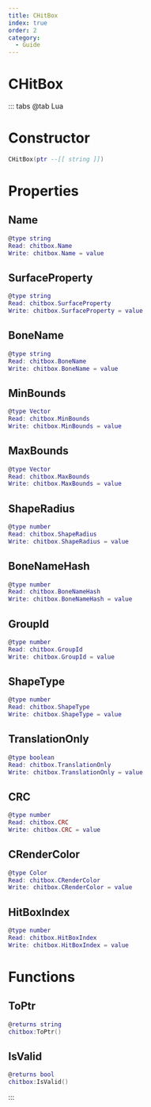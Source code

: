 ```yaml
---
title: CHitBox
index: true
order: 2
category:
  - Guide
---
```


# CHitBox

::: tabs
@tab Lua
# Constructor
```lua
CHitBox(ptr --[[ string ]])
```
# Properties
## Name 
```lua
@type string
Read: chitbox.Name
Write: chitbox.Name = value
```
## SurfaceProperty 
```lua
@type string
Read: chitbox.SurfaceProperty
Write: chitbox.SurfaceProperty = value
```
## BoneName 
```lua
@type string
Read: chitbox.BoneName
Write: chitbox.BoneName = value
```
## MinBounds 
```lua
@type Vector
Read: chitbox.MinBounds
Write: chitbox.MinBounds = value
```
## MaxBounds 
```lua
@type Vector
Read: chitbox.MaxBounds
Write: chitbox.MaxBounds = value
```
## ShapeRadius 
```lua
@type number
Read: chitbox.ShapeRadius
Write: chitbox.ShapeRadius = value
```
## BoneNameHash 
```lua
@type number
Read: chitbox.BoneNameHash
Write: chitbox.BoneNameHash = value
```
## GroupId 
```lua
@type number
Read: chitbox.GroupId
Write: chitbox.GroupId = value
```
## ShapeType 
```lua
@type number
Read: chitbox.ShapeType
Write: chitbox.ShapeType = value
```
## TranslationOnly 
```lua
@type boolean
Read: chitbox.TranslationOnly
Write: chitbox.TranslationOnly = value
```
## CRC 
```lua
@type number
Read: chitbox.CRC
Write: chitbox.CRC = value
```
## CRenderColor 
```lua
@type Color
Read: chitbox.CRenderColor
Write: chitbox.CRenderColor = value
```
## HitBoxIndex 
```lua
@type number
Read: chitbox.HitBoxIndex
Write: chitbox.HitBoxIndex = value
```
# Functions
## ToPtr
```lua
@returns string
chitbox:ToPtr()
```
## IsValid
```lua
@returns bool
chitbox:IsValid()
```

:::